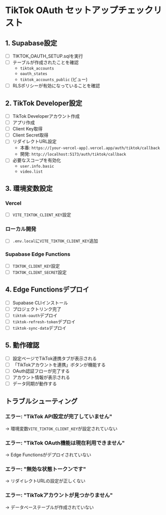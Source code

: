 # TikTok OAuth セットアップチェックリスト

## 1. Supabase設定
- [ ] TIKTOK_OAUTH_SETUP.sqlを実行
- [ ] テーブルが作成されたことを確認
  - `tiktok_accounts`
  - `oauth_states`
  - `tiktok_accounts_public` (ビュー)
- [ ] RLSポリシーが有効になっていることを確認

## 2. TikTok Developer設定
- [ ] TikTok Developerアカウント作成
- [ ] アプリ作成
- [ ] Client Key取得
- [ ] Client Secret取得
- [ ] リダイレクトURL設定
  - 本番: `https://[your-vercel-app].vercel.app/auth/tiktok/callback`
  - 開発: `http://localhost:5173/auth/tiktok/callback`
- [ ] 必要なスコープを有効化
  - `user.info.basic`
  - `video.list`

## 3. 環境変数設定
### Vercel
- [ ] `VITE_TIKTOK_CLIENT_KEY`設定

### ローカル開発
- [ ] `.env.local`に`VITE_TIKTOK_CLIENT_KEY`追加

### Supabase Edge Functions
- [ ] `TIKTOK_CLIENT_KEY`設定
- [ ] `TIKTOK_CLIENT_SECRET`設定

## 4. Edge Functionsデプロイ
- [ ] Supabase CLIインストール
- [ ] プロジェクトリンク完了
- [ ] `tiktok-oauth`デプロイ
- [ ] `tiktok-refresh-token`デプロイ
- [ ] `tiktok-sync-data`デプロイ

## 5. 動作確認
- [ ] 設定ページでTikTok連携タブが表示される
- [ ] 「TikTokアカウントを連携」ボタンが機能する
- [ ] OAuth認証フローが完了する
- [ ] アカウント情報が表示される
- [ ] データ同期が動作する

## トラブルシューティング

### エラー: "TikTok API設定が完了していません"
→ 環境変数`VITE_TIKTOK_CLIENT_KEY`が設定されていない

### エラー: "TikTok OAuth機能は現在利用できません"
→ Edge Functionsがデプロイされていない

### エラー: "無効な状態トークンです"
→ リダイレクトURLの設定が正しくない

### エラー: "TikTokアカウントが見つかりません"
→ データベーステーブルが作成されていない